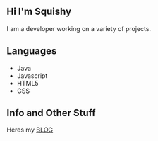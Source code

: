 ## Hi I'm Squishy
I am a developer working on a variety of projects. 
​
## Languages 
- Java
- Javascript
- HTML5
- CSS
​
## Info and Other Stuff
Heres my <a href="http://squished.cf"> BLOG</a>
​
